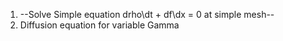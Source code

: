 1. --Solve Simple equation drho\dt + df\dx = 0 at simple mesh--
2. Diffusion equation for variable Gamma